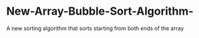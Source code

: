 # New-Array-Bubble-Sort-Algorithm-
A new sorting algorithm that sorts starting from both ends of the array
